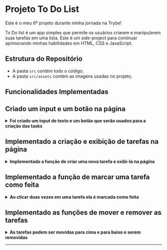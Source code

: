 # Projeto To Do List

Este é o meu 6º projeto durante minha jornada na Trybe!

To Do list é um app simples que permite os usuários criarem e manipularem suas tarefas em uma lista. Este é um side-project para continuar aprimorando minhas habilidades em HTML, CSS e JavaScript.

## Estrutura do Repositório

- A pasta `src` contém todo o código;
- A pasta `src/assets` contém as imagens usadas no projeto;

## Funcionalidades Implementadas

## Criado um input e um botão na página

<details>
<summary><strong>Foi criado um input de texto e um botão que serão usados para a criação das tasks</strong></summary><br />

- A pagina possui uma tag `header` que possui um elemento `h1` com o `id` `title`;
- O elemento `title` possui o texto **My To Do List**;
- A pagina possui um `input` do tipo `text` com o `id` `task-text-input`;
- A pagina possui um `button` com o `id` `add-task-btn`;

</details>

## Implementado a criação e exibição de tarefas na página

<details>
<summary><strong>Implementado a função de criar uma nova tarefa e exibi-la na página</strong></summary><br />

- A pagina possui uma `div` com o `id` `content`, dentro dessa `div` há uma lista do tipo `ol` com o `id` `tasks-list`;
- Ao usuário inserir um texto no input `task-text-input` e pressionar **ENTER** ou clicar no botão `add-task-btn`, é criada a chave `tasks` no **localStorage** no formato `[{"text":"texto inserido pelo usuário", "completed": false}]`;
- Para cada objeto presente no **localStorage** é criado um elemento `li` dentro de `tasks-list`, ou seja, renderizando as tarefas que o usuário inseriu na ordem que foram criadas;
- Ao tentar inserir uma nova tarefa sem nenhum carácter, é exibido um erro abaixo do input `task-text-input` com o texto **Type something!**;
- Ao tentar inserir uma tarefa que já existe, é exibido um erro abaixo do input `task-text-input` com o texto **This task already exist**;

</details>

## Implementado a função de marcar uma tarefa como feita

<details><summary><strong>Ao clicar duas vezes em uma tarefa ela é marcada como feita</strong></summary><br />

- As tarefas são criadas com a propriedade `completed` com o valor **false** dentro do **localStorage** e sem a classe `task-completed`;
- Após uma tarefa receber um clique duplo ela passa a ter a classe `task-completed` e a propriedade `completed` é alterada para **true** dentro do **localStorage**;
- Após uma tarefa receber um segundo duplo clique, a classe `task-completed` é removida e o valor de `completed` volta a ser **false**;

</details>

## Implementado as funções de mover e remover as tarefas

<details><summary><strong>As tarefas podem ser movidas para cima e para baixo e serem removidas</strong></summary><br />

- Na renderização da lista de tarefas, é criado uma div com a classe `buttons-container` dentro de cada `li`;
- A div `buttons-container` possui 3 botões, `up-btn` `down-btn` e `remove-btn`;
- O botão `up-btn` move a tarefa para cima, `down-btn` move a tarefa para baixo e `remove-btn` deleta a tarefa;
- O botão `up-btn` não é renderizado no primeiro elemento da lista e o botão `down-btn` não é renderizado no ultimo elemento da lista;

</details>

---
